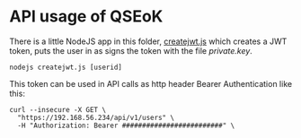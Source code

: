 # API usage of QSEoK

There is a little NodeJS app in this folder, <a href="createjwt.js">createjwt.js</a>
which creates a JWT token, puts the user in as signs the token with the file *private.key*.
```
nodejs createjwt.js [userid]
```
This token can be used in API calls as http header Bearer Authentication like this:
```
curl --insecure -X GET \
  "https://192.168.56.234/api/v1/users" \
  -H "Authorization: Bearer #########################" \
```
